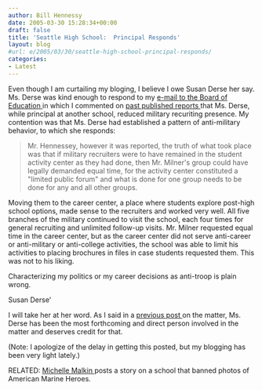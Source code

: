```yaml
---
author: Bill Hennessy
date: 2005-03-30 15:28:34+00:00
draft: false
title: 'Seattle High School:  Principal Responds'
layout: blog
#url: e/2005/03/30/seattle-high-school-principal-responds/
categories:
- Latest
---
```


Even though I am curtailing my bloging, I believe I owe Susan Derse her say.  Ms. Derse was kind enough to respond to my [e-mail to the Board of Education ](https://www.hennessysview.com/?p=637)in which I commented on [past published reports ](https://michellemalkin.com/archives/001843.htm)that Ms. Derse, while principal at another school, reduced military recuriting presence.  My contention was that Ms. Derse had established a pattern of anti-military behavior, to which she responds:



> Mr. Hennessey,  however it was reported, the truth of what took place was that if military recruiters were to have remained in the student activity center as they had done, then Mr. Milner's group could have legally demanded equal time, for the activity center constituted a "limited public forum" and what is done for one group needs to be done for any and all other groups.

Moving them to the career center, a place where students explore post-high school options, made sense to the recruiters and worked very well.  All five branches of the military continued to visit the school, each four times for general recruiting and unlimited follow-up visits.  Mr. Milner requested equal time in the career center, but as the career center did not serve anti-career or anti-military or anti-college activities, the school was able to limit his activities to placing brochures in files in case students requested them.  This was not to his liking.

Characterizing my politics or my career decisions as anti-troop is plain wrong.

Susan Derse'



I will take her at her word.  As I said in a [previous post ](https://www.hennessysview.com/?p=624)on the matter, Ms. Derse has been the most forthcoming and direct person involved in the matter and deserves credit for that.

(Note:  I apologize of the delay in getting this posted, but my blogging has been very light lately.)

RELATED: [Michelle Malkin ](https://michellemalkin.com/archives/001931.htm)posts a story on a school that banned photos of American Marine Heroes.  
